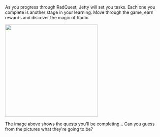 As you progress through RadQuest, Jetty will set you tasks. Each one you complete is another stage in your learning. Move through the game, earn rewards and discover the magic of Radix.

<img src="/quests-images/key/RadixQuest.webp" width="300" />

The image above shows the quests you'll be completing... Can you guess from the pictures what they're going to be?
